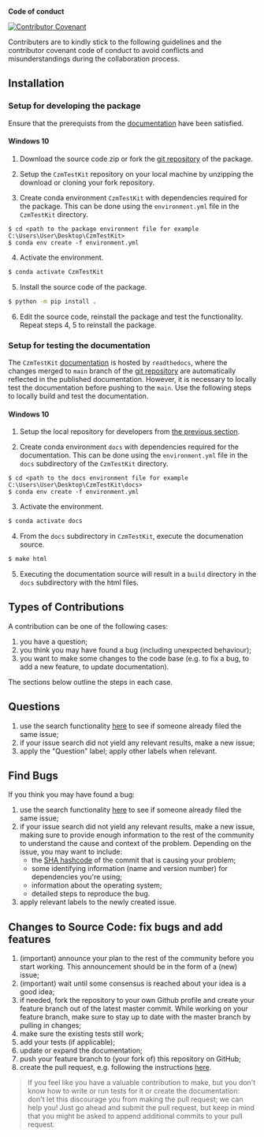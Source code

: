 **Code of conduct**

[![Contributor Covenant](https://img.shields.io/badge/Contributor%20Covenant-2.1-4baaaa.svg)](code_of_conduct.md) 

Contributers are to kindly stick to the following guidelines and the contributor covenant code of conduct to avoid conflicts and misunderstandings during the collaboration process.


## Installation

### Setup for developing the package

Ensure that the prerequists from the [documentation](https://czmtestkit.readthedocs.io/en/latest/packageRead.html) have been satisfied. 

#### Windows 10

1. Download the source code zip or fork the [git repository](https://github.com/NMudunuru/CzmTestKit.git) of the package.

2. Setup the `CzmTestKit` repository on your local machine by unzipping the download or cloning your fork repository.

3. Create conda environment `CzmTestKit` with dependencies required for the package. This can be done using the `environment.yml` file in the `CzmTestKit` directory. 

```
$ cd <path to the package environment file for example C:\Users\User\Desktop\CzmTestKit>
$ conda env create -f environment.yml
```

4. Activate the environment.

```bash
$ conda activate CzmTestKit
```

5. Install the source code of the package.

```bash
$ python -m pip install .
```

6. Edit the source code, reinstall the package and test the functionality. Repeat steps 4, 5 to reinstall the package.

### Setup for testing the documentation

The `CzmTestKit` [documentation](https://czmtestkit.readthedocs.io/en/latest/index.html) is hosted by `readthedocs`, where the changes merged to `main` branch of the [git repository](https://github.com/NMudunuru/CzmTestKit.git) are automatically reflected in the published documentation. 
However, it is necessary to locally test the documentation before pushing to the `main`. Use the following steps to locally build and test the documentation.

#### Windows 10

1. Setup the local repository for developers from [the previous section](#Setup-for-Package-Developers).

2. Create conda environment `docs` with dependencies required for the documentation. This can be done using the `environment.yml` file in the `docs` subdirectory of the `CzmTestKit` directory.

```
$ cd <path to the docs environment file for example C:\Users\User\Desktop\CzmTestKit\docs>
$ conda env create -f environment.yml
```

3. Activate the environment.

```bash
$ conda activate docs
```

4. From the `docs` subdirectory in `CzmTestKit`, execute the documenation source.

```bash
$ make html
```

5. Executing the documentation source will result in a `build` directory in the `docs` subdirectory with the html files.

## Types of Contributions

A contribution can be one of the following cases:
    
1. you have a question;
2. you think you may have found a bug (including unexpected behaviour);
3. you want to make some changes to the code base (e.g. to fix a bug, to add a new feature, to update documentation).

The sections below outline the steps in each case.

## Questions
    
1. use the search functionality [here](https://github.com/NMudunuru/CzmTestKit/issues) to see if someone already filed the same issue;
2. if your issue search did not yield any relevant results, make a new issue;
3. apply the "Question" label; apply other labels when relevant.

## Find Bugs

If you think you may have found a bug:

1. use the search functionality [here](https://github.com/NMudunuru/CzmTestKit/issues) to see if someone already filed the same issue;
2. if your issue search did not yield any relevant results, make a new issue, making sure to provide enough information to the rest of the community to understand the cause and context of the problem. Depending on the issue, you may want to include:
    - the [SHA hashcode](https://help.github.com/articles/autolinked-references-and-urls/#commit-shas) of the commit that is causing your problem;
    - some identifying information (name and version number) for dependencies you're using;
    - information about the operating system;
    - detailed steps to reproduce the bug.
3. apply relevant labels to the newly created issue.

## Changes to Source Code: fix bugs and add features

1. (important) announce your plan to the rest of the community before you start working. This announcement should be in the form of a (new) issue;
2. (important) wait until some consensus is reached about your idea is a good idea;
3. if needed, fork the repository to your own Github profile and create your feature branch out of the latest master commit. While working on your feature branch, make sure to stay up to date with the master branch by pulling in changes;
4. make sure the existing tests still work;
5. add your tests (if applicable);
6. update or expand the documentation;
7. push your feature branch to (your fork of) this repository on GitHub;
8. create the pull request, e.g. following the instructions [here](https://docs.github.com/en/github/collaborating-with-pull-requests/proposing-changes-to-your-work-with-pull-requests/creating-a-pull-request).

> If you feel like you have a valuable contribution to make, but you don't know how to write or run tests for it or create the documentation: don't let this discourage you from making the pull request; we can help you! Just go ahead and submit the pull request, but keep in mind that you might be asked to append additional commits to your pull request.
